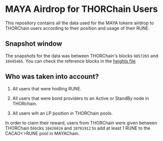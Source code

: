 # MAYA Airdrop for THORChain Users

This repository contains all the data used for the MAYA tokens airdrop to THORChain users according to their position and usage of their RUNE.

## Snapshot window

The snapshots for the data was between THORChain's blocks `9857265` and `10445465`. You can check the reference blocks in the [heights file](./heights_ref.csv)

## Who was taken into account?

1. All users that were hodling RUNE.

2. All users that were bond providers to an Active or StandBy node in THORchain.

3. All users wih an LP position in THORChain pools.

In order to claim their reward, users from THORChain were given between THORChain blocks `10426024` and `10791912` to add at least 1 RUNE to the CACAO<>RUNE pool in MAYAChain.
